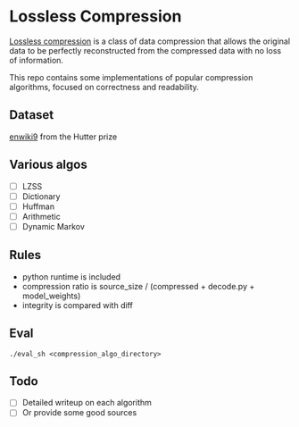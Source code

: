 # Lossless Compression #

[Lossless compression](https://en.wikipedia.org/wiki/Lossless_compression) is a class of data compression that allows the original data to be perfectly reconstructed from the compressed data with no loss of information. 

This repo contains some implementations of popular compression algorithms, focused on correctness and readability. 

## Dataset

[enwiki9](http://prize.hutter1.net/) from the Hutter prize

## Various algos

- [ ] LZSS
- [ ] Dictionary
- [ ] Huffman
- [ ] Arithmetic
- [ ] Dynamic Markov

## Rules

- python runtime is included
- compression ratio is source_size / (compressed + decode.py + model_weights)
- integrity is compared with diff

## Eval

```
./eval_sh <compression_algo_directory>
```

## Todo

- [ ] Detailed writeup on each algorithm
- [ ] Or provide some good sources
